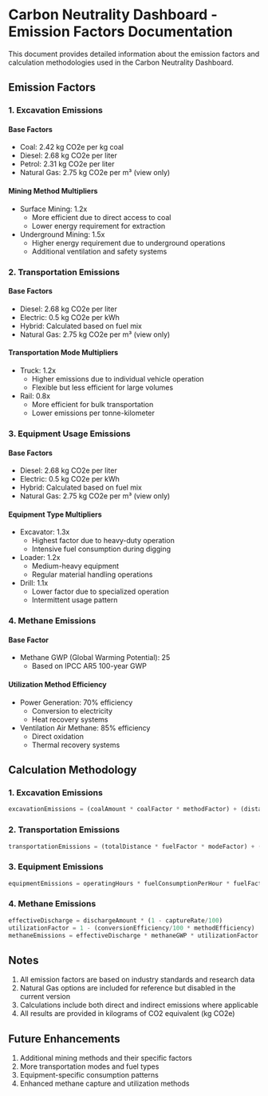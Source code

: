 # Carbon Neutrality Dashboard - Emission Factors Documentation

This document provides detailed information about the emission factors and calculation methodologies used in the Carbon Neutrality Dashboard.

## Emission Factors

### 1. Excavation Emissions

#### Base Factors
- Coal: 2.42 kg CO2e per kg coal
- Diesel: 2.68 kg CO2e per liter
- Petrol: 2.31 kg CO2e per liter
- Natural Gas: 2.75 kg CO2e per m³ (view only)

#### Mining Method Multipliers
- Surface Mining: 1.2x
  - More efficient due to direct access to coal
  - Lower energy requirement for extraction
- Underground Mining: 1.5x
  - Higher energy requirement due to underground operations
  - Additional ventilation and safety systems

### 2. Transportation Emissions

#### Base Factors
- Diesel: 2.68 kg CO2e per liter
- Electric: 0.5 kg CO2e per kWh
- Hybrid: Calculated based on fuel mix
- Natural Gas: 2.75 kg CO2e per m³ (view only)

#### Transportation Mode Multipliers
- Truck: 1.2x
  - Higher emissions due to individual vehicle operation
  - Flexible but less efficient for large volumes
- Rail: 0.8x
  - More efficient for bulk transportation
  - Lower emissions per tonne-kilometer

### 3. Equipment Usage Emissions

#### Base Factors
- Diesel: 2.68 kg CO2e per liter
- Electric: 0.5 kg CO2e per kWh
- Hybrid: Calculated based on fuel mix
- Natural Gas: 2.75 kg CO2e per m³ (view only)

#### Equipment Type Multipliers
- Excavator: 1.3x
  - Highest factor due to heavy-duty operation
  - Intensive fuel consumption during digging
- Loader: 1.2x
  - Medium-heavy equipment
  - Regular material handling operations
- Drill: 1.1x
  - Lower factor due to specialized operation
  - Intermittent usage pattern

### 4. Methane Emissions

#### Base Factor
- Methane GWP (Global Warming Potential): 25
  - Based on IPCC AR5 100-year GWP

#### Utilization Method Efficiency
- Power Generation: 70% efficiency
  - Conversion to electricity
  - Heat recovery systems
- Ventilation Air Methane: 85% efficiency
  - Direct oxidation
  - Thermal recovery systems

## Calculation Methodology

### 1. Excavation Emissions
```javascript
excavationEmissions = (coalAmount * coalFactor * methodFactor) + (distance * fuelFactor)
```

### 2. Transportation Emissions
```javascript
transportationEmissions = (totalDistance * fuelFactor * modeFactor) + (coalTransported * 0.1)
```

### 3. Equipment Emissions
```javascript
equipmentEmissions = operatingHours * fuelConsumptionPerHour * fuelFactor * equipmentFactor
```

### 4. Methane Emissions
```javascript
effectiveDischarge = dischargeAmount * (1 - captureRate/100)
utilizationFactor = 1 - (conversionEfficiency/100 * methodEfficiency)
methaneEmissions = effectiveDischarge * methaneGWP * utilizationFactor
```

## Notes

1. All emission factors are based on industry standards and research data
2. Natural Gas options are included for reference but disabled in the current version
3. Calculations include both direct and indirect emissions where applicable
4. All results are provided in kilograms of CO2 equivalent (kg CO2e)

## Future Enhancements

1. Additional mining methods and their specific factors
2. More transportation modes and fuel types
3. Equipment-specific consumption patterns
4. Enhanced methane capture and utilization methods
